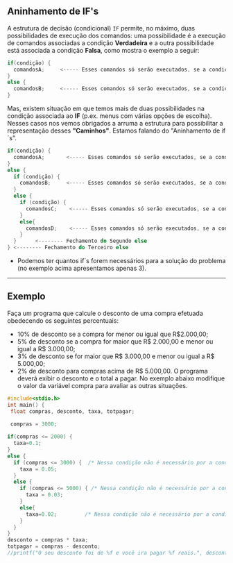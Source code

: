 Aninhamento de IF's
----
A estrutura de decisão (condicional) ```IF``` permite, no máximo, duas possibilidades de execução dos comandos: uma possibilidade é a execução de comandos associadas a condição <b>Verdadeira</b> e a outra possibilidade está associada a condição <b>Falsa</b>, como mostra o exemplo a seguir:
``` C
if(condição) {
  comandosA;     <----- Esses comandos só serão executados, se a condição for avaliada Verdadeira.
} 
else {
  comandosB;     <----- Esses comandos só serão executados, se a condição for avaliada Falsa.
}
```
Mas, existem situação em que temos mais de duas possibilidades na condição associada ao <b>IF</b> (p.ex. menus com várias opções de escolha). Nesses casos nos vemos obrigados a arruma a estrutura para possibilitar a representação desses <b>"Caminhos"</b>. Estamos falando do "Aninhamento de if´s".
``` C
if(condição) {
  comandosA;       <----- Esses comandos só serão executados, se a condição for avaliada Verdadeira.
} 
else {
  if (condição) { 
    comandosB;     <----- Esses comandos só serão executados, se a condição for avaliada Verdadeira.
  }
  else {
    if (condição) {
      comandosC;    <----- Esses comandos só serão executados, se a condição for avaliada Verdadeira. 
    }  
    else{
      comandosD;    <----- Esses comandos só serão executados, se a condição do último if for avaliada Falsa.               
    }
  }      <-------- Fechamento do Segundo else   
} <-------- Fechamento do Terceiro else  
```
+ Podemos ter quantos if´s forem necessários para a solução do problema (no exemplo acima apresentamos apenas 3).
----
Exemplo
----
Faça um programa que calcule o desconto de uma compra efetuada obedecendo os seguintes percentuais: 
+ 10% de desconto se a compra for menor ou igual que R$2.000,00; 
+ 5% de desconto se a compra for maior que R$ 2.000,00 e menor ou igual a R$ 3.000,00;
+ 3% de desconto se for maior que R$ 3.000,00 e menor ou igual a R$ 5.000,00;
+ 2% de desconto para compras acima de R$ 5.000,00.
O programa deverá exibir o desconto e o total a pagar.
No exemplo abaixo modifique o valor da variável compra para avaliar as outras situações.
``` C runnable
#include<stdio.h>
int main() {
 float compras, desconto, taxa, totpagar;

 compras = 3000;
 
if(compras <= 2000) {
  taxa=0.1;       
} 
else {
  if (compras <= 3000) {  /* Nessa condição não é necessário por a condição de maior que 2000, pois nesse if já é maior que 2000*/
    taxa = 0.05;     
  }
  else {
    if (compras <= 5000) { /* Nessa condição não é necessário por a condição de maior que 3000, pois nesse if já é maior que 3000*/
      taxa = 0.03;    
    }  
    else{
      taxa=0.02;         /* Nessa condição não é necessário por a condição de maior que 2000, pois nesse if já é maior que 2000*/        
    }
  }     
} 
desconto = compras * taxa;
totpagar = compras - desconto;
//printf("O seu desconto foi de %f e você ira pagar %f reais.", desconto, totpagar);
```
